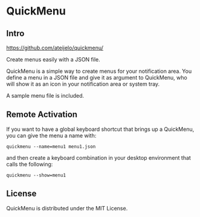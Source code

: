 QuickMenu
=========

Intro
-----

https://github.com/ateijelo/quickmenu/

Create menus easily with a JSON file.

QuickMenu is a simple way to create menus for your notification area. You define
a menu in a JSON file and give it as argument to QuickMenu, who will show it as
an icon in your notification area or system tray.

A sample menu file is included.

Remote Activation
-----------------

If you want to have a global keyboard shortcut that brings up a QuickMenu, you
can give the menu a name with:

    quickmenu --name=menu1 menu1.json
  
and then create a keyboard combination in your desktop environment that calls
the following:

    quickmenu --show=menu1

License
-------

QuickMenu is distributed under the MIT License.
